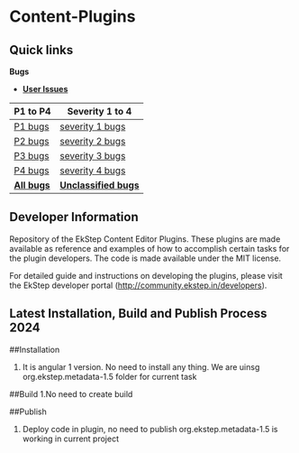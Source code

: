 # Content-Plugins

## Quick links

**Bugs**

- **[User Issues](https://github.com/ekstep/CE-Core-Plugins/issues?q=is%3Aopen+is%3Aissue+label%3A%22user+issues%22)**

| P1 to P4  | Severity 1 to 4  |
| --------- | --------- |
| [P1 bugs](https://github.com/ekstep/CE-Core-Plugins/issues?utf8=%E2%9C%93&q=is%3Aopen%20is%3Aissue%20label%3Abug%20label%3AP1%20)  | [severity 1 bugs](https://github.com/ekstep/CE-Core-Plugins/issues?utf8=%E2%9C%93&q=is%3Aopen%20is%3Aissue%20label%3Abug%20label%3A%22S1%22%20)  |
| [P2 bugs](https://github.com/ekstep/CE-Core-Plugins/issues?utf8=%E2%9C%93&q=is%3Aopen%20is%3Aissue%20label%3Abug%20label%3AP2%20)  | [severity 2  bugs](https://github.com/ekstep/CE-Core-Plugins/issues?utf8=%E2%9C%93&q=is%3Aopen%20is%3Aissue%20label%3Abug%20label%3A%22S2%22%20)  |
| [P3 bugs](https://github.com/ekstep/CE-Core-Plugins/issues?utf8=%E2%9C%93&q=is%3Aopen%20is%3Aissue%20label%3Abug%20label%3AP3%20)  | [severity 3  bugs](https://github.com/ekstep/CE-Core-Plugins/issues?utf8=%E2%9C%93&q=is%3Aopen%20is%3Aissue%20label%3Abug%20label%3A%22S3%22%20)  |
| [P4 bugs](https://github.com/ekstep/CE-Core-Plugins/issues?utf8=%E2%9C%93&q=is%3Aopen%20is%3Aissue%20label%3Abug%20label%3AP4%20)  | [severity 4  bugs](https://github.com/ekstep/CE-Core-Plugins/issues?utf8=%E2%9C%93&q=is%3Aopen%20is%3Aissue%20label%3Abug%20label%3A%22S4%22%20)  |
|[**All bugs**](https://github.com/ekstep/CE-Core-Plugins/issues?utf8=%E2%9C%93&q=is%3Aissue%20is%3Aopen%20label%3Abug)|[**Unclassified bugs**](https://github.com/ekstep/CE-Core-Plugins/issues?utf8=%E2%9C%93&q=is%3Aissue%20is%3Aopen%20label%3ABug%20-label%3AP1%20-label%3AP2%20-label%3AP3%20-label%3AP4)|

## Developer Information

Repository of the EkStep Content Editor Plugins. These plugins are made available as reference and examples of how to accomplish certain tasks for the plugin developers. The code is made available under the MIT license. 

For detailed guide and instructions on developing the plugins, please visit the EkStep developer portal (http://community.ekstep.in/developers).

## Latest Installation, Build and Publish Process 2024
##Installation
1. It is angular 1 version. No need to install any thing. We are uinsg org.ekstep.metadata-1.5 folder for current task
 
##Build
1.No need to create build
 
##Publish 
1. Deploy code in plugin, no need to publish
org.ekstep.metadata-1.5 is working in current project 

